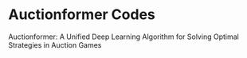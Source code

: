 # Auctionformer Codes

Auctionformer: A Unified Deep Learning Algorithm for Solving Optimal Strategies in Auction Games
